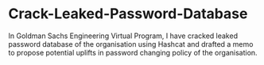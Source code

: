 # Crack-Leaked-Password-Database
In Goldman Sachs Engineering Virtual Program, I have cracked leaked password database of the organisation using Hashcat and drafted a memo to propose potential uplifts in password changing policy of the organisation.
